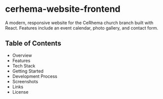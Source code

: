 # cerhema-website-frontend
A modern, responsive website for the CeRhema church branch built with React. Features include an event calendar, photo gallery, and contact form.

## Table of Contents
- Overview
- Features
- Tech Stack
- Getting Started
- Development Process
- Screenshots
- Links
- License

